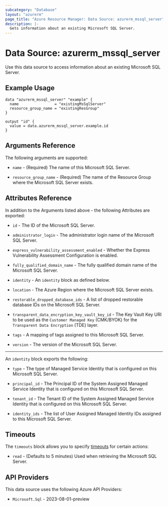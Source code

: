 ```yaml
---
subcategory: "Database"
layout: "azurerm"
page_title: "Azure Resource Manager: Data Source: azurerm_mssql_server"
description: |-
  Gets information about an existing Microsoft SQL Server.
---
```


# Data Source: azurerm_mssql_server

Use this data source to access information about an existing Microsoft SQL Server.

## Example Usage

```hcl
data "azurerm_mssql_server" "example" {
  name                = "existingMsSqlServer"
  resource_group_name = "existingResGroup"
}

output "id" {
  value = data.azurerm_mssql_server.example.id
}
```

## Arguments Reference

The following arguments are supported:

* `name` - (Required) The name of this Microsoft SQL Server.

* `resource_group_name` - (Required) The name of the Resource Group where the Microsoft SQL Server exists.

## Attributes Reference

In addition to the Arguments listed above - the following Attributes are exported:

* `id` - The ID of the Microsoft SQL Server.

* `administrator_login` - The administrator login name of the Microsoft SQL Server.

* `express_vulnerability_assessment_enabled` - Whether the Express Vulnerability Assessment Configuration is enabled.

* `fully_qualified_domain_name` - The fully qualified domain name of the Microsoft SQL Server.

* `identity` - An `identity` block as defined below.

* `location` - The Azure Region where the Microsoft SQL Server exists.

* `restorable_dropped_database_ids` - A list of dropped restorable database IDs on the Microsoft SQL Server.

* `transparent_data_encryption_key_vault_key_id` - The Key Vault Key URI to be used as the `Customer Managed Key` (CMK/BYOK) for the `Transparent Data Encryption` (TDE) layer.

* `tags` - A mapping of tags assigned to this Microsoft SQL Server.

* `version` - The version of the Microsoft SQL Server.

---

An `identity` block exports the following:

* `type` - The type of Managed Service Identity that is configured on this Microsoft SQL Server.

* `principal_id` - The Principal ID of the System Assigned Managed Service Identity that is configured on this Microsoft SQL Server.

* `tenant_id` - The Tenant ID of the System Assigned Managed Service Identity that is configured on this Microsoft SQL Server.

* `identity_ids` - The list of User Assigned Managed Identity IDs assigned to this Microsoft SQL Server.

## Timeouts

The `timeouts` block allows you to specify [timeouts](https://developer.hashicorp.com/terraform/language/resources/configure#define-operation-timeouts) for certain actions:

* `read` - (Defaults to 5 minutes) Used when retrieving the Microsoft SQL Server.

## API Providers
<!-- This section is generated, changes will be overwritten -->
This data source uses the following Azure API Providers:

* `Microsoft.Sql` - 2023-08-01-preview
